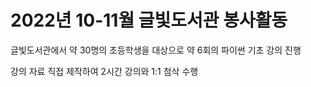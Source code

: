 # 2022년 10-11월 글빛도서관 봉사활동
글빛도서관에서 약 30명의 초등학생을 대상으로 약 6회의 파이썬 기초 강의 진행

강의 자료 직접 제작하여 2시간 강의와 1:1 첨삭 수행
